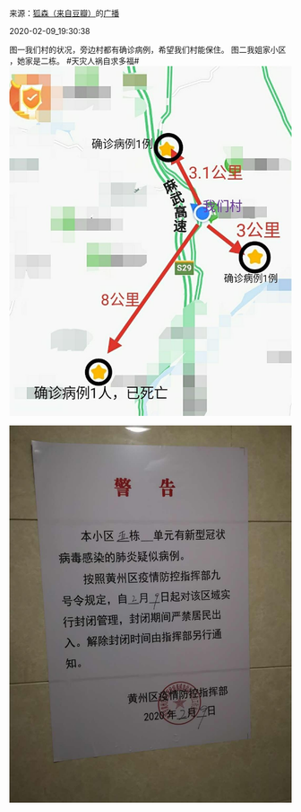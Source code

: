 来源：[狐森（来自豆瓣）](https://www.douban.com/people/153795705/)的[广播](https://www.douban.com/people/153795705/status/2800539169/)


2020-02-09_19:30:38


图一我们村的状况，旁边村都有确诊病例，希望我们村能保住。
图二我姐家小区 ，她家是二栋。
&#35;天灾人祸自求多福&#35;
![](./pic/2020-02-09_19:30:38-狐森的广播1.jpg)  

![](./pic/2020-02-09_19:30:38-狐森的广播2.jpg)  

